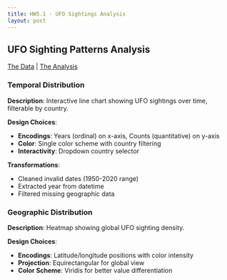 ```yaml
---
title: HW5.1 - UFO Sightings Analysis
layout: post
---
```


## UFO Sighting Patterns Analysis

[The Data](https://github.com/UIUC-iSchool-DataViz/is445_data/raw/main/ufo-scrubbed-geocoded-time-standardized-00.csv) | 
[The Analysis](https://github.com/yourusername/your-repo/blob/main/hw5.1_analysis.ipynb)

### Temporal Distribution
<div id="vis1"></div>

**Description**: Interactive line chart showing UFO sightings over time, filterable by country.

**Design Choices**:
- **Encodings**: Years (ordinal) on x-axis, Counts (quantitative) on y-axis
- **Color**: Single color scheme with country filtering
- **Interactivity**: Dropdown country selector

**Transformations**:
- Cleaned invalid dates (1950-2020 range)
- Extracted year from datetime
- Filtered missing geographic data

### Geographic Distribution
<div id="vis2"></div>

**Description**: Heatmap showing global UFO sighting density.

**Design Choices**:
- **Encodings**: Latitude/longitude positions with color intensity
- **Projection**: Equirectangular for global view
- **Color Scheme**: Viridis for better value differentiation

<script src="https://cdn.jsdelivr.net/npm/vega@5"></script>
<script src="https://cdn.jsdelivr.net/npm/vega-lite@5"></script>
<script src="https://cdn.jsdelivr.net/npm/vega-embed@6"></script>

<script>
// Embed visualizations
vegaEmbed('#vis1', 'ufo_time.json');
vegaEmbed('#vis2', 'ufo_geo.json');
</script>